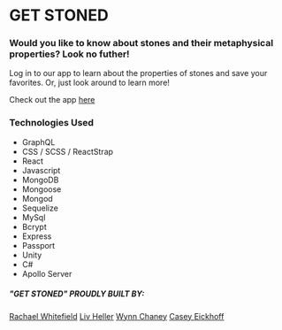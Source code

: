 # GET STONED

### Would you like to know about stones and their metaphysical properties?  Look no futher!  
Log in to our app to learn about the properties of stones and save your favorites.  Or, just look around to learn more!  

Check out the app [here](https://glacial-journey-69057.herokuapp.com)

### Technologies Used

* GraphQL
* CSS / SCSS / ReactStrap
* React
* Javascript
* MongoDB
* Mongoose
* Mongod
* Sequelize
* MySql
* Bcrypt
* Express 
* Passport
* Unity
* C#
* Apollo Server




##### "GET STONED" PROUDLY BUILT BY:
[Rachael Whitefield](https://github.com/RachaelWhitefield)
[Liv Heller](https://github.com/TheGuardingDark)
[Wynn Chaney](https://github.com/wynnc)
[Casey Eickhoff](https://github.com/caseyisonit)


